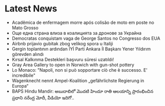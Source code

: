 # Latest News
-  Acadêmica de enfermagem morre após colisão de moto em poste no Mato Grosso
-  Още една страна влиза в коалицията за дронове за Украйна
-  Democratas conquistam vaga de George Santos no Congresso dos EUA
-  Airbnb prijavio gubitak zbog velikog spora u Italiji
-  Gergin toplantının ardından İYİ Parti Ankara İl Başkanı Yener Yıldırım görevden alındı
-  Kırsal Kalkınma Destekleri başvuru süresi uzatıldı!
-  Gray Area Gallery to open in Norwich with gun-shot pottery
-  Lo Monaco: "Napoli, non si può sopportare ciò che è successo. E' incredibile"
-  Wagenknecht nennt Ampel-Koalition „gefährlichste Regierung in Europa“
-  BAPS Hindu Mandir: అబుదాబిలో మొదటి హిందూ రాతి ఆలయాన్ని ప్రారంభించిన ప్రధాని నరేంద్ర మోదీ, వీడియో ఇదిగో..
